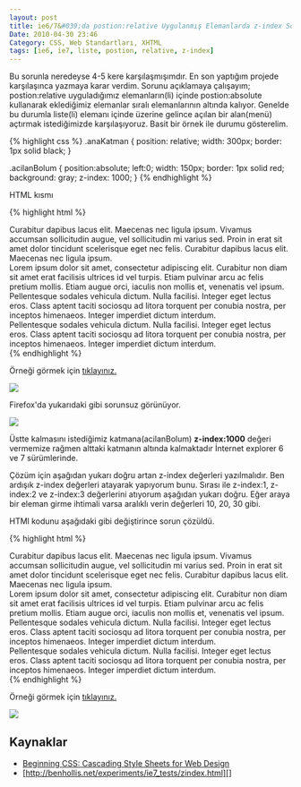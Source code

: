 ```yaml
---
layout: post
title: ie6/7&#039;da postion:relative Uygulanmış Elemanlarda z-index Sorunu
Date: 2010-04-30 23:46
Category: CSS, Web Standartları, XHTML
tags: [ie6, ie7, liste, postion, relative, z-index]
---
```


Bu sorunla neredeyse 4-5 kere karşılaşmışımdır. En son yaptığım projede
karşılaşınca yazmaya karar verdim. Sorunu açıklamaya çalışayım;
postion:relative uyguladığımız elemanların(li) içinde postion:absolute
kullanarak eklediğimiz elemanlar sıralı elemanlarının altında kalıyor.
Genelde bu durumla liste(li) elemanı içinde üzerine gelince açılan bir
alan(menü) açtırmak istediğimizde karşılaşıyoruz. Basit bir
örnek ile durumu gösterelim.

{% highlight css %}
.anaKatman {
    position: relative;
    width: 300px;
    border: 1px solid black;
}

.acilanBolum {
    position:absolute;
    left:0;
    width: 150px;
    border: 1px solid red;
    background: gray;
    z-index: 1000;
}
{% endhighlight %}

HTML kısmı

{% highlight html %}
<div class="anaKatman">
    <div class="acilanBolum">
        Curabitur dapibus lacus elit. Maecenas nec ligula ipsum. Vivamus accumsan sollicitudin augue, vel sollicitudin mi varius sed. Proin in erat sit amet dolor tincidunt scelerisque eget nec felis. Curabitur dapibus lacus elit. Maecenas nec ligula ipsum.
    </div>
Lorem ipsum dolor sit amet, consectetur adipiscing elit. Curabitur non diam sit amet erat facilisis ultrices id vel turpis. Etiam pulvinar arcu ac felis pretium mollis. Etiam augue orci, iaculis non mollis et, venenatis vel ipsum.
</div>

<div class="anaKatman">
	Pellentesque sodales vehicula dictum. Nulla facilisi. Integer eget lectus eros. Class aptent taciti sociosqu ad litora torquent per conubia nostra, per inceptos himenaeos. Integer imperdiet dictum interdum.
</div>
<div class="anaKatman">
	Pellentesque sodales vehicula dictum. Nulla facilisi. Integer eget lectus eros. Class aptent taciti sociosqu ad litora torquent per conubia nostra, per inceptos himenaeos. Integer imperdiet dictum interdum.
</div>
{% endhighlight %}

Örneği görmek için [tıklayınız.][]

![][100]

Firefox'da yukarıdaki gibi sorunsuz görünüyor.

![][1]

Üstte kalmasını istediğimiz katmana(acilanBolum) **z-index:1000** değeri
vermemize rağmen alttaki katmanın altında kalmaktadır İnternet explorer
6 ve 7 sürümlerinde. 

Çözüm için aşağıdan yukarı doğru artan z-index değerleri yazılmalıdır.
Ben ardışık z-index değerleri atayarak yapıyorum bunu. Sırası ile
z-index:1, z-index:2 ve z-index:3 değerlerini atıyorum aşağıdan yukarı
doğru. Eğer araya bir eleman girme ihtimali varsa aralıklı verin
değerleri 10, 20, 30 gibi.

HTMl kodunu aşağıdaki gibi değiştirince sorun çözüldü.

{% highlight html %}
<div class="anaKatman" style="z-index:3">
<div class="acilanBolum">
	Curabitur dapibus lacus elit. Maecenas nec ligula ipsum. Vivamus accumsan sollicitudin augue, vel sollicitudin mi varius sed. Proin in erat sit amet dolor tincidunt scelerisque eget nec felis. Curabitur dapibus lacus elit. Maecenas nec ligula ipsum.
</div>
Lorem ipsum dolor sit amet, consectetur adipiscing elit. Curabitur non diam sit amet erat facilisis ultrices id vel turpis. Etiam pulvinar arcu ac felis pretium mollis. Etiam augue orci, iaculis non mollis et, venenatis vel ipsum.
</div>

<div class="anaKatman" style="z-index:2">
Pellentesque sodales vehicula dictum. Nulla facilisi. Integer eget lectus eros. Class aptent taciti sociosqu ad litora torquent per conubia nostra, per inceptos himenaeos. Integer imperdiet dictum interdum.
</div>
<div class="anaKatman" style="z-index:1">
Pellentesque sodales vehicula dictum. Nulla facilisi. Integer eget lectus eros. Class aptent taciti sociosqu ad litora torquent per conubia nostra, per inceptos himenaeos. Integer imperdiet dictum interdum.
</div>
{% endhighlight %}

Örneği görmek için [tıklayınız.][2]

![][3]

## Kaynaklar

-   [Beginning CSS: Cascading Style Sheets for Web Design][]
-   [http://benhollis.net/experiments/ie7_tests/zindex.html][]

  [tıklayınız.]: /dokumanlar/ie67_z_index_sorunu/ie67_zindex_sorunu.htm
  [100]: /images/z_index_sorunu_01.gif
  [1]: /images/z_index_sorunu_02.gif
  [2]: /dokumanlar/ie67_z_index_sorunu/ie67_zindex_sorunu_cozumu.htm
  [3]: /images/z_index_sorunu_03.gif
  [Beginning CSS: Cascading Style Sheets for Web Design]: http://www.wrox.com/WileyCDA/WroxTitle/productCd-0764576429.html
  [http://benhollis.net/experiments/ie7_tests/zindex.html]: http://benhollis.net/experiments/ie7_tests/zindex.html
